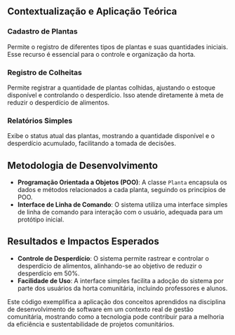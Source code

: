 ## Contextualização e Aplicação Teórica

### Cadastro de Plantas
Permite o registro de diferentes tipos de plantas e suas quantidades iniciais. Esse recurso é essencial para o controle e organização da horta.

### Registro de Colheitas
Permite registrar a quantidade de plantas colhidas, ajustando o estoque disponível e controlando o desperdício. Isso atende diretamente à meta de reduzir o desperdício de alimentos.

### Relatórios Simples
Exibe o status atual das plantas, mostrando a quantidade disponível e o desperdício acumulado, facilitando a tomada de decisões.

## Metodologia de Desenvolvimento

- **Programação Orientada a Objetos (POO)**: A classe `Planta` encapsula os dados e métodos relacionados a cada planta, seguindo os princípios de POO.
- **Interface de Linha de Comando**: O sistema utiliza uma interface simples de linha de comando para interação com o usuário, adequada para um protótipo inicial.

## Resultados e Impactos Esperados

- **Controle de Desperdício**: O sistema permite rastrear e controlar o desperdício de alimentos, alinhando-se ao objetivo de reduzir o desperdício em 50%.
- **Facilidade de Uso**: A interface simples facilita a adoção do sistema por parte dos usuários da horta comunitária, incluindo professores e alunos.

Este código exemplifica a aplicação dos conceitos aprendidos na disciplina de desenvolvimento de software em um contexto real de gestão comunitária, mostrando como a tecnologia pode contribuir para a melhoria da eficiência e sustentabilidade de projetos comunitários.
